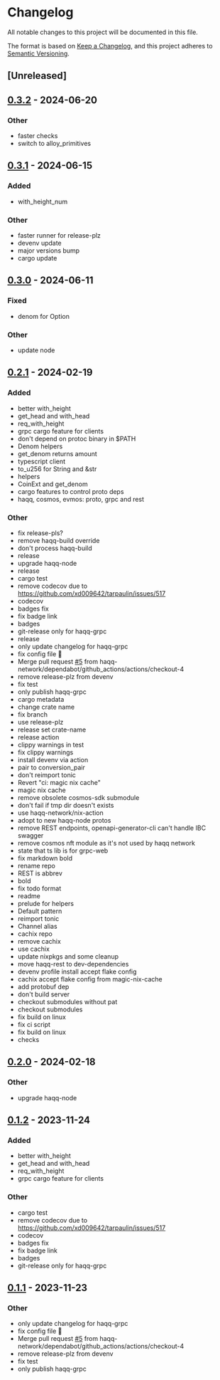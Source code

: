 # Changelog
All notable changes to this project will be documented in this file.

The format is based on [Keep a Changelog](https://keepachangelog.com/en/1.0.0/),
and this project adheres to [Semantic Versioning](https://semver.org/spec/v2.0.0.html).

## [Unreleased]

## [0.3.2](https://github.com/haqq-network/haqq-clients/compare/v0.3.1...v0.3.2) - 2024-06-20

### Other
- faster checks
- switch to alloy_primitives

## [0.3.1](https://github.com/haqq-network/haqq-clients/compare/v0.3.0...v0.3.1) - 2024-06-15

### Added
- with_height_num

### Other
- faster runner for release-plz
- devenv update
- major versions bump
- cargo update

## [0.3.0](https://github.com/haqq-network/haqq-clients/compare/v0.2.1...v0.3.0) - 2024-06-11

### Fixed
- denom for Option

### Other
- update node

## [0.2.1](https://github.com/haqq-network/haqq-clients/compare/v0.2.0...v0.2.1) - 2024-02-19

### Added
- better with_height
- get_head and with_head
- req_with_height
- grpc cargo feature for clients
- don't depend on protoc binary in $PATH
- Denom helpers
- get_denom returns amount
- typescript client
- to_u256 for String and &str
- helpers
- CoinExt and get_denom
- cargo features to control proto deps
- haqq, cosmos, evmos: proto, grpc and rest

### Other
- fix release-pls?
- remove haqq-build override
- don't process haqq-build
- release
- upgrade haqq-node
- release
- cargo test
- remove codecov due to https://github.com/xd009642/tarpaulin/issues/517
- codecov
- badges fix
- fix badge link
- badges
- git-release only for haqq-grpc
- release
- only update changelog for haqq-grpc
- fix config file 🤦
- Merge pull request [#5](https://github.com/haqq-network/haqq-clients/pull/5) from haqq-network/dependabot/github_actions/actions/checkout-4
- remove release-plz from devenv
- fix test
- only publish haqq-grpc
- cargo metadata
- change crate name
- fix branch
- use release-plz
- release set crate-name
- release action
- clippy warnings in test
- fix clippy warnings
- install devenv via action
- pair to conversion_pair
- don't reimport tonic
- Revert "ci: magic nix cache"
- magic nix cache
- remove obsolete cosmos-sdk submodule
- don't fail if tmp dir doesn't exists
- use haqq-network/nix-action
- adopt to new haqq-node protos
- remove REST endpoints, openapi-generator-cli can't handle IBC swagger
- remove cosmos nft module as it's not used by haqq network
- state that ts lib is for grpc-web
- fix markdown bold
- rename repo
- REST is abbrev
- bold
- fix todo format
- readme
- prelude for helpers
- Default pattern
- reimport tonic
- Channel alias
- cachix repo
- remove cachix
- use cachix
- update nixpkgs and some cleanup
- move haqq-rest to dev-dependencies
- devenv profile install accept flake config
- cachix accept flake config from magic-nix-cache
- add protobuf dep
- don't build server
- checkout submodules without pat
- checkout submodules
- fix build on linux
- fix ci script
- fix build on linux
- checks

## [0.2.0](https://github.com/haqq-network/haqq-clients/compare/haqq-grpc-v0.1.2...haqq-grpc-v0.2.0) - 2024-02-18

### Other
- upgrade haqq-node

## [0.1.2](https://github.com/haqq-network/haqq-clients/compare/haqq-grpc-v0.1.1...haqq-grpc-v0.1.2) - 2023-11-24

### Added
- better with_height
- get_head and with_head
- req_with_height
- grpc cargo feature for clients

### Other
- cargo test
- remove codecov due to https://github.com/xd009642/tarpaulin/issues/517
- codecov
- badges fix
- fix badge link
- badges
- git-release only for haqq-grpc

## [0.1.1](https://github.com/haqq-network/haqq-clients/compare/haqq-grpc-v0.1.0...haqq-grpc-v0.1.1) - 2023-11-23

### Other
- only update changelog for haqq-grpc
- fix config file 🤦
- Merge pull request [#5](https://github.com/haqq-network/haqq-clients/pull/5) from haqq-network/dependabot/github_actions/actions/checkout-4
- remove release-plz from devenv
- fix test
- only publish haqq-grpc
